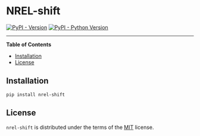 # NREL-shift

[![PyPI - Version](https://img.shields.io/pypi/v/nrel-shift.svg)](https://pypi.org/project/nrel-shift)
[![PyPI - Python Version](https://img.shields.io/pypi/pyversions/nrel-shift.svg)](https://pypi.org/project/nrel-shift)

-----

**Table of Contents**

- [Installation](#installation)
- [License](#license)

## Installation

```console
pip install nrel-shift
```

## License

`nrel-shift` is distributed under the terms of the [MIT](https://spdx.org/licenses/MIT.html) license.
